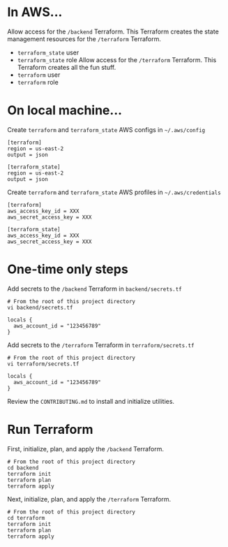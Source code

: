 # In AWS...
Allow access for the `/backend` Terraform. This Terraform creates the state management resources for the `/terraform` Terraform.
- `terraform_state` user
- `terraform_state` role
Allow access for the `/terraform` Terraform. This Terraform creates all the fun stuff.
- `terraform` user
- `terraform` role

# On local machine...
Create `terraform` and `terraform_state` AWS configs in `~/.aws/config`
```
[terraform]
region = us-east-2
output = json

[terraform_state]
region = us-east-2
output = json
```

Create `terraform` and `terraform_state` AWS profiles in `~/.aws/credentials`
```
[terraform]
aws_access_key_id = XXX
aws_secret_access_key = XXX

[terraform_state]
aws_access_key_id = XXX
aws_secret_access_key = XXX
```

# One-time only steps
Add secrets to the `/backend` Terraform in `backend/secrets.tf`
```
# From the root of this project directory
vi backend/secrets.tf

locals {
  aws_account_id = "123456789"
}
```

Add secrets to the `/terraform` Terraform in `terraform/secrets.tf`
```
# From the root of this project directory
vi terraform/secrets.tf

locals {
  aws_account_id = "123456789"
}
```
Review the `CONTRIBUTING.md` to install and initialize utilities.

# Run Terraform
First, initialize, plan, and apply the `/backend` Terraform.
```
# From the root of this project directory
cd backend
terraform init
terraform plan
terraform apply
```

Next, initialize, plan, and apply the `/terraform` Terraform.
```
# From the root of this project directory
cd terraform
terraform init
terraform plan
terraform apply
```
